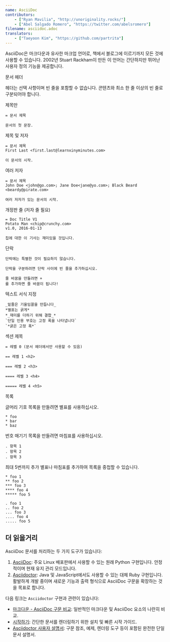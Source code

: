```yaml
---
name: AsciiDoc
contributors:
    - ["Ryan Mavilia", "http://unoriginality.rocks/"]
    - ["Abel Salgado Romero", "https://twitter.com/abelsromero"]
filename: asciidoc.adoc
translators:
    - ["Taeyoon Kim", "https://github.com/partrita"]
---
```


AsciiDoc은 마크다운과 유사한 마크업 언어로, 책에서 블로그에 이르기까지 모든 것에 사용할 수 있습니다. 2002년 Stuart Rackham이 만든 이 언어는 간단하지만 뛰어난 사용자 정의 기능을 제공합니다.

문서 헤더

헤더는 선택 사항이며 빈 줄을 포함할 수 없습니다. 콘텐츠와 최소 한 줄 이상의 빈 줄로 구분되어야 합니다.

제목만

```
= 문서 제목

문서의 첫 문장.
```

제목 및 저자

```
= 문서 제목
First Last <first.last@learnxinyminutes.com>

이 문서의 시작.
```

여러 저자

```
= 문서 제목
John Doe <john@go.com>; Jane Doe<jane@yo.com>; Black Beard <beardy@pirate.com>

여러 저자가 있는 문서의 시작.
```

개정판 줄 (저자 줄 필요)

```
= Doc Title V1
Potato Man <chip@crunchy.com>
v1.0, 2016-01-13

칩에 대한 이 기사는 재미있을 것입니다.
```

단락

```
단락에는 특별한 것이 필요하지 않습니다.

단락을 구분하려면 단락 사이에 빈 줄을 추가하십시오.

줄 바꿈을 만들려면 +
를 추가하면 줄 바꿈이 됩니다!
```

텍스트 서식 지정

```
_밑줄은 기울임꼴을 만듭니다_
*별표는 굵게*
*_재미를 더하기 위해 결합_*
`단일 인용 부호는 고정 폭을 나타냅니다`
`*굵은 고정 폭*`
```

섹션 제목

```
= 레벨 0 (문서 헤더에서만 사용할 수 있음)

== 레벨 1 <h2>

=== 레벨 2 <h3>

==== 레벨 3 <h4>

===== 레벨 4 <h5>
```

목록

글머리 기호 목록을 만들려면 별표를 사용하십시오.

```
* foo
* bar
* baz
```

번호 매기기 목록을 만들려면 마침표를 사용하십시오.

```
. 항목 1
. 항목 2
. 항목 3
```

최대 5번까지 추가 별표나 마침표를 추가하여 목록을 중첩할 수 있습니다.

```
* foo 1
** foo 2
*** foo 3
**** foo 4
***** foo 5

. foo 1
.. foo 2
... foo 3
.... foo 4
..... foo 5
```

## 더 읽을거리

AsciiDoc 문서를 처리하는 두 가지 도구가 있습니다:

1. [AsciiDoc](http://asciidoc.org/): 주요 Linux 배포판에서 사용할 수 있는 원래 Python 구현입니다. 안정적이며 현재 유지 관리 모드입니다.
2. [Asciidoctor](http://asciidoctor.org/): Java 및 JavaScript에서도 사용할 수 있는 대체 Ruby 구현입니다. 활발하게 개발 중이며 새로운 기능과 출력 형식으로 AsciiDoc 구문을 확장하는 것을 목표로 합니다.

다음 링크는 `Asciidoctor` 구현과 관련이 있습니다:

* [마크다운 - AsciiDoc 구문 비교](http://asciidoctor.org/docs/user-manual/#comparison-by-example): 일반적인 마크다운 및 AsciiDoc 요소의 나란히 비교.
* [시작하기](http://asciidoctor.org/docs/#get-started-with-asciidoctor): 간단한 문서를 렌더링하기 위한 설치 및 빠른 시작 가이드.
* [Asciidoctor 사용자 설명서](http://asciidoctor.org/docs/user-manual/): 구문 참조, 예제, 렌더링 도구 등이 포함된 완전한 단일 문서 설명서.